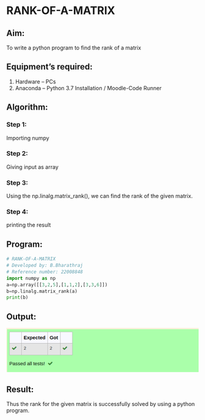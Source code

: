 # RANK-OF-A-MATRIX
## Aim:
To write a python program to find the rank of a matrix
## Equipment’s required:
1. 	Hardware – PCs
2. 	Anaconda – Python 3.7 Installation / Moodle-Code Runner
## Algorithm:
### Step 1: 
Importing numpy 
### Step 2: 
Giving input as array 
### Step 3: 
Using the np.linalg.matrix_rank(), we can find the rank of the given matrix.
### Step 4: 
printing the result
## Program:
```py
# RANK-OF-A-MATRIX
# Developed by: B.Bharathraj
# Reference number: 22008848
import numpy as np
a=np.array([[3,2,5],[1,1,2],[3,3,6]])
b=np.linalg.matrix_rank(a)
print(b)
```
## Output:
![output](/rank%20output.png)
## Result:
Thus the rank for the given matrix is successfully solved by  using a python program.

